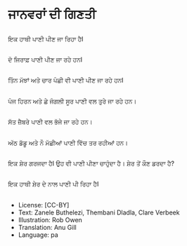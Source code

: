 # ਜਾਨਵਰਾਂ ਦੀ ਗਿਣਤੀ

##
ਇਕ ਹਾਥੀ ਪਾਣੀ ਪੀਣ ਜਾ ਰਿਹਾ ਹੈI

##
ਦੋ ਜਿਰਾਫ਼ ਪਾਣੀ ਪੀਣ ਜਾ ਰਹੇ ਹਨI

##
ਤਿੰਨ ਮੱਝਾਂ ਅਤੇ ਚਾਰ ਪੰਛੀ ਵੀ ਪਾਣੀ ਪੀਣ ਜਾ ਰਹੇ ਹਨI

##
ਪੰਜ ਹਿਰਨ ਅਤੇ ਛੇ ਜੰਗਲੀ ਸੂਰ ਪਾਣੀ ਵਲ ਤੁਰੇ ਜਾ ਰਹੇ ਹਨ।

##
ਸੱਤ ਜ਼ੈਬਰੇ ਪਾਣੀ ਵਲ ਭੱਜੇ ਜਾ ਰਹੇ ਹਨ।

##
ਅੱਠ ਡੱਡੂ ਅਤੇ ਨੌ ਮੱਛੀਆਂ ਪਾਣੀ ਵਿੱਚ ਤਰ ਰਹੀਆਂ ਹਨ।

##
ਇਕ ਸ਼ੇਰ ਗਰਜਦਾ ਹੈI ਉਹ ਵੀ ਪਾਣੀ ਪੀਣਾ ਚਾਹੁੰਦਾ ਹੈ। ਸ਼ੇਰ ਤੋਂ ਕੌਣ ਡਰਦਾ ਹੈ?

##
ਇਕ ਹਾਥੀ ਸ਼ੇਰ ਦੇ ਨਾਲ ਪਾਣੀ ਪੀ ਰਿਹਾ ਹੈI

##
* License: [CC-BY]
* Text: Zanele Buthelezi, Thembani Dladla, Clare Verbeek
* Illustration: Rob Owen
* Translation: Anu Gill
* Language: pa
